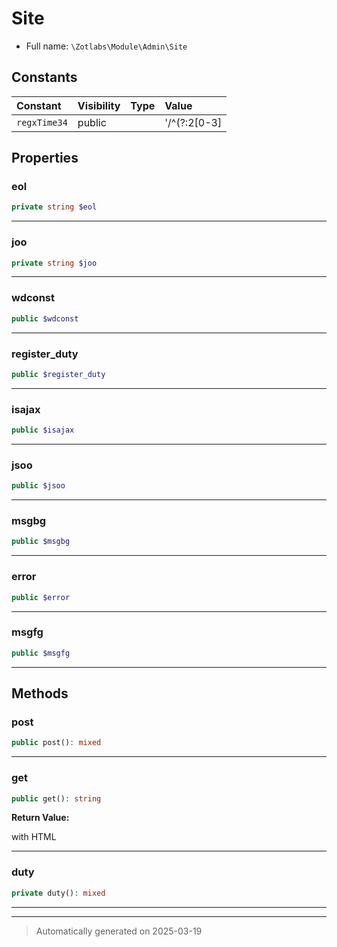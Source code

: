
# Site





* Full name: `\Zotlabs\Module\Admin\Site`


## Constants

| Constant | Visibility | Type | Value |
|:---------|:-----------|:-----|:------|
|`regxTime34`|public| |&#039;/^(?:2[0-3]|[01][0-9]|[0-9])[0-5][0-9]$/&#039;|

## Properties


### eol



```php
private string $eol
```






***

### joo



```php
private string $joo
```






***

### wdconst



```php
public $wdconst
```






***

### register_duty



```php
public $register_duty
```






***

### isajax



```php
public $isajax
```






***

### jsoo



```php
public $jsoo
```






***

### msgbg



```php
public $msgbg
```






***

### error



```php
public $error
```






***

### msgfg



```php
public $msgfg
```






***

## Methods


### post



```php
public post(): mixed
```












***

### get



```php
public get(): string
```









**Return Value:**

with HTML




***

### duty



```php
private duty(): mixed
```












***


***
> Automatically generated on 2025-03-19
